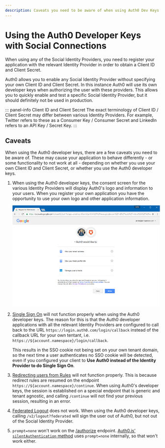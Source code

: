 ```yaml
---
description: Caveats you need to be aware of when using Auth0 Dev Keys for social providers.
---
```


# Using the Auth0 Developer Keys with Social Connections

When using any of the Social Identity Providers, you need to register your application with the relevant Identity Provider in order to obtain a Client ID and Client Secret. 

Auth0 allows you to enable any Social Identity Provider without specifying your own Client ID and Client Secret. In this instance Auth0 will use its own developer keys when authorizing the user with these providers. This allows you to quickly enable and test a specific Social Identity Provider, but it should definitely not be used in production. 

::: panel-info Client ID and Client Secret
The exact terminology of Client ID / Client Secret may differ between various Identity Providers. For example, Twitter refers to these as a Consumer Key / Consumer Secret and LinkedIn refers to an API Key / Secret Key.
:::

## Caveats

When using the Auth0 developer keys, there are a few caveats you need to be aware of. These may cause your application to behave differently - or some functionality to not work at all - depending on whether you use your own Client ID and Client Secret, or whether you use the Auth0 developer keys.

1. When using the Auth0 developer keys, the consent screen for the various Identity Providers will display Auth0's logo and information to your users. When you register your own application you have the opportunity to use your own logo and other application information.

    ![](/media/articles/connections/social/devkeys/consent-screen.png)

2. [Single Sign On](/sso) will not function properly when using the Auth0 developer keys. The reason for this is that the Auth0 developer applications with all the relevant Identity Providers are configured to call back to the URL `https://login.auth0.com/login/callback` instead of the callback URL for your own tentant, i.e.  `https://${account.namespace}/login/callback`.

    This results in the SSO cookie not being set on your own tenant domain, so the next time a user authenticates no SSO cookie will be detected, even if you configured your client to **Use Auth0 instead of the Identity Provider to do Single Sign On**.

3. [Redirecting users from Rules](/rules/redirect) will not function properly. This is because redirect rules are resumed on the endpoint `https://${account.namespace}/continue`. When using Auth0's developer keys, the session is established on a special endpoint that is generic and tenant agnostic, and calling `/continue` will not find your previous session, resulting in an error.

4. [Federated Logout](/logout#log-out-a-user) does not work. When using the Auth0 developer keys, calling `/v2/logout?federated` will sign the user out of Auth0, but not out of the Social Identity Provider.

5. `prompt=none` won't work on the [/authorize](/api/authentication#!#get--authorize_social) endpoint. [Auth0.js' `silentAuthentication` method](https://github.com/auth0/auth0.js#silent-authentication) uses `prompt=none` internally, so that won't work either.
